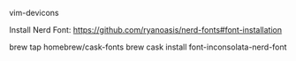 vim-devicons

Install Nerd Font:
https://github.com/ryanoasis/nerd-fonts#font-installation

brew tap homebrew/cask-fonts
brew cask install font-inconsolata-nerd-font
